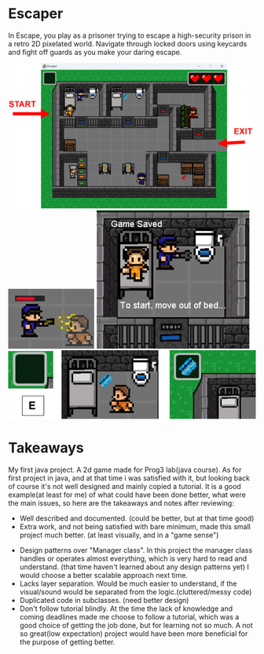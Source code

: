 # Escaper
In Escape, you play as a prisoner trying to escape a high-security prison in a retro 2D pixelated world. Navigate through locked doors using keycards and fight off guards as you make your daring escape.

![](escaper1.png)
![](escaper2.png)
![](escaper3.png)
![](escaper4.png)

# Takeaways
My first java project. A 2d game made for Prog3 lab(java course). As for first project in java, and at that time i was satisfied with it, but looking back of course it's not well designed and mainly copied a tutorial. It is a good example(at least for me) of what could have been done better, what were the main issues, so here are the takeaways and notes after reviewing:

+ Well described and documented. (could be better, but at that time good)
+ Extra work, and not being satisfied with bare minimum, made this small project much better. (at least visually, and in a "game sense")
  
- Design patterns over "Manager class". In this project the manager class handles or operates almost everything, which is very hard to read and understand. (that time haven't learned about any design patterns yet) I would choose a better scalable approach next time.
- Lacks layer separation. Would be much easier to understand, if the visual/sound would be separated from the logic.(cluttered/messy code)
- Duplicated code in subclasses. (need better design)
- Don't follow tutorial blindly. At the time the lack of knowledge and coming deadlines made me choose to follow a tutorial, which was a good choice of getting the job done, but for learning not so much. A not so great(low expectation) project would have been more beneficial for the purpose of getting better.
